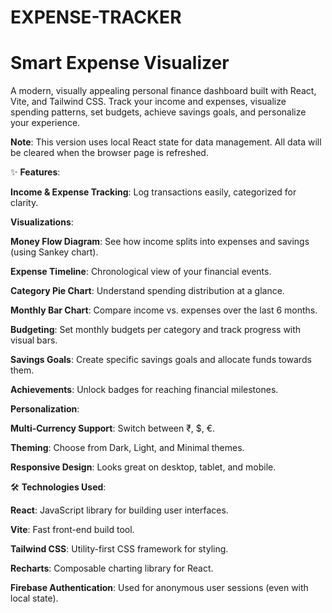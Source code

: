 # EXPENSE-TRACKER

# Smart Expense Visualizer 

A modern, visually appealing personal finance dashboard built with React, Vite, and Tailwind CSS. Track your income and expenses, visualize spending patterns, set budgets, achieve savings goals, and personalize your experience.

**Note**: This version uses local React state for data management. All data will be cleared when the browser page is refreshed.

✨ **Features**:

**Income & Expense Tracking**: Log transactions easily, categorized for clarity.

**Visualizations**:

**Money Flow Diagram**: See how income splits into expenses and savings (using Sankey chart).

**Expense Timeline**: Chronological view of your financial events.

**Category Pie Chart**: Understand spending distribution at a glance.

**Monthly Bar Chart**: Compare income vs. expenses over the last 6 months.

**Budgeting**: Set monthly budgets per category and track progress with visual bars.

**Savings Goals**: Create specific savings goals and allocate funds towards them.

**Achievements**: Unlock badges for reaching financial milestones.

**Personalization**:

**Multi-Currency Support**: Switch between ₹, $, €.

**Theming**: Choose from Dark, Light, and Minimal themes.

**Responsive Design**: Looks great on desktop, tablet, and mobile.

🛠️ **Technologies Used**:

**React**: JavaScript library for building user interfaces.

**Vite**: Fast front-end build tool.

**Tailwind CSS**: Utility-first CSS framework for styling.

**Recharts**: Composable charting library for React.

**Firebase Authentication**: Used for anonymous user sessions (even with local state).
